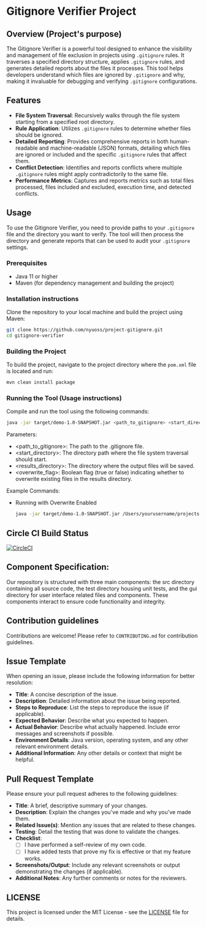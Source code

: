 # Gitignore Verifier Project

## Overview (Project's purpose)
The Gitignore Verifier is a powerful tool designed to enhance the visibility and management of file exclusion in projects using `.gitignore` rules. It traverses a specified directory structure, applies `.gitignore` rules, and generates detailed reports about the files it processes. This tool helps developers understand which files are ignored by `.gitignore` and why, making it invaluable for debugging and verifying `.gitignore` configurations.

## Features
- **File System Traversal**: Recursively walks through the file system starting from a specified root directory.
- **Rule Application**: Utilizes `.gitignore` rules to determine whether files should be ignored.
- **Detailed Reporting**: Provides comprehensive reports in both human-readable and machine-readable (JSON) formats, detailing which files are ignored or included and the specific `.gitignore` rules that affect them.
- **Conflict Detection**: Identifies and reports conflicts where multiple `.gitignore` rules might apply contradictorily to the same file.
- **Performance Metrics**: Captures and reports metrics such as total files processed, files included and excluded, execution time, and detected conflicts.

## Usage
To use the Gitignore Verifier, you need to provide paths to your `.gitignore` file and the directory you want to verify. The tool will then process the directory and generate reports that can be used to audit your `.gitignore` settings.

### Prerequisites
- Java 11 or higher
- Maven (for dependency management and building the project)

### Installation instructions
Clone the repository to your local machine and build the project using Maven:
```bash
git clone https://github.com/nyuoss/project-gitignore.git
cd gitignore-verifier
```

### Building the Project
To build the project, navigate to the project directory where the `pom.xml` file is located and run:

  ```bash
  mvn clean install package
  ```
### Running the Tool (Usage instructions)
Compile and run the tool using the following commands:
   ```bash
  java -jar target/demo-1.0-SNAPSHOT.jar <path_to_gitignore> <start_directory> <results_directory> <overwrite_flag>
  ```
Parameters:
  - <path_to_gitignore>: The path to the .gitignore file.
  - <start_directory>: The directory path where the file system traversal should start.
  - <results_directory>: The directory where the output files will be saved.
  - <overwrite_flag>: Boolean flag (true or false) indicating whether to overwrite existing files in the results directory.

  Example Commands:
  - Running with Overwrite Enabled
       ```bash
      java -jar target/demo-1.0-SNAPSHOT.jar /Users/yourusername/projects/myproject/.gitignore /Users/yourusername/projects/myproject /Users/yourusername/projects/myproject/results true
      ```

## Circle CI Build Status

[![CircleCI](https://dl.circleci.com/status-badge/img/circleci/KYnFbY2qNNDLwRPNicQYzN/JCe2pdy1WyY4eU5bckY53j/tree/main.svg?style=svg&circle-token=2c19527cd3f0e1b351c32ad7862299196d120a5d)](https://dl.circleci.com/status-badge/redirect/circleci/KYnFbY2qNNDLwRPNicQYzN/JCe2pdy1WyY4eU5bckY53j/tree/main)


## Component Specification:
Our repository is structured with three main components: the src directory containing all source code, the test directory housing unit tests, and the gui directory for user interface related files and components. These components interact to ensure code functionality and integrity.


## Contribution guidelines
Contributions are welcome! Please refer to `CONTRIBUTING.md` for contribution guidelines.


## Issue Template

When opening an issue, please include the following information for better resolution:

- **Title**: A concise description of the issue.
- **Description**: Detailed information about the issue being reported.
- **Steps to Reproduce**: List the steps to reproduce the issue (if applicable).
- **Expected Behavior**: Describe what you expected to happen.
- **Actual Behavior**: Describe what actually happened. Include error messages and screenshots if possible.
- **Environment Details**: Java version, operating system, and any other relevant environment details.
- **Additional Information**: Any other details or context that might be helpful.

## Pull Request Template

Please ensure your pull request adheres to the following guidelines:

- **Title**: A brief, descriptive summary of your changes.
- **Description**: Explain the changes you've made and why you've made them.
- **Related Issue(s)**: Mention any issues that are related to these changes.
- **Testing**: Detail the testing that was done to validate the changes.
- **Checklist**:
  - [ ] I have performed a self-review of my own code.
  - [ ] I have added tests that prove my fix is effective or that my feature works.
- **Screenshots/Output**: Include any relevant screenshots or output demonstrating the changes (if applicable).
- **Additional Notes**: Any further comments or notes for the reviewers.

## LICENSE

This project is licensed under the MIT License - see the [LICENSE](LICENSE) file for details.
